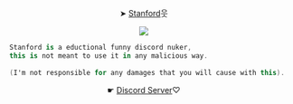  <p style="text-align: center;"align="center">➤ <a href="https://github.com/GotRipped/Stanford/tree/main/Stanford">Stanford</a>웃</p>


<p style="text-align: center;"align="center"> <img src= https://i.makeagif.com/media/7-27-2015/ommhgo.gif>
  
```csharp
  Stanford is a eductional funny discord nuker,
  this is not meant to use it in any malicious way.
  
  (I'm not responsible for any damages that you will cause with this).
```
  
<p style="text-align: center;"align="center">☛ <a href="https://discord.com/invite/vcc">Discord Server</a>♡</p>
